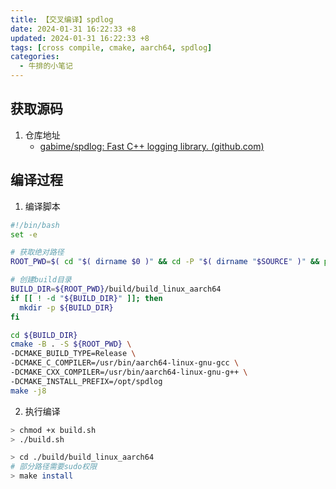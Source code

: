 ```yaml
---
title: 【交叉编译】spdlog
date: 2024-01-31 16:22:33 +8
updated: 2024-01-31 16:22:33 +8
tags: [cross compile, cmake, aarch64, spdlog]
categories: 
  - 牛排的小笔记
---
```


## 获取源码

1. 仓库地址
   - [gabime/spdlog: Fast C++ logging library. (github.com)](https://github.com/gabime/spdlog) 

## 编译过程

1. 编译脚本

```sh
#!/bin/bash
set -e

# 获取绝对路径
ROOT_PWD=$( cd "$( dirname $0 )" && cd -P "$( dirname "$SOURCE" )" && pwd )

# 创建build目录
BUILD_DIR=${ROOT_PWD}/build/build_linux_aarch64
if [[ ! -d "${BUILD_DIR}" ]]; then
  mkdir -p ${BUILD_DIR}
fi

cd ${BUILD_DIR}
cmake -B . -S ${ROOT_PWD} \
-DCMAKE_BUILD_TYPE=Release \
-DCMAKE_C_COMPILER=/usr/bin/aarch64-linux-gnu-gcc \
-DCMAKE_CXX_COMPILER=/usr/bin/aarch64-linux-gnu-g++ \
-DCMAKE_INSTALL_PREFIX=/opt/spdlog
make -j8

```

2. 执行编译

```bash
> chmod +x build.sh
> ./build.sh

> cd ./build/build_linux_aarch64
# 部分路径需要sudo权限
> make install
```
